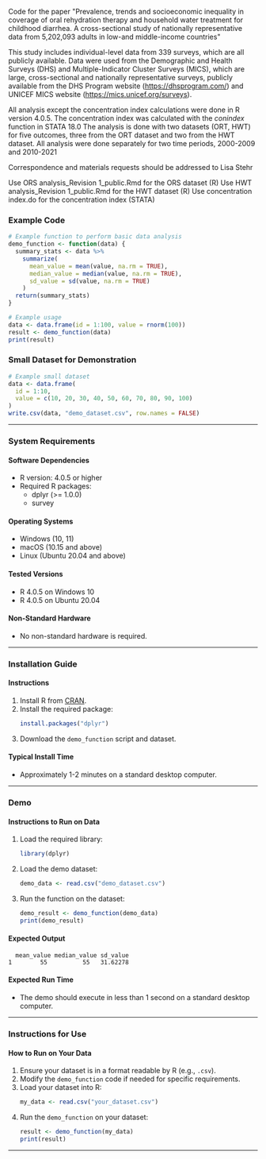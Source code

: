 Code for the paper "Prevalence, trends and socioeconomic inequality in coverage of oral rehydration therapy and household water treatment for childhood diarrhea. A cross-sectional study of nationally representative data from 5,202,093 adults in low-and middle-income countries"

This study includes individual-level data from 339 surveys, which are all publicly available. Data were used from the Demographic and Health Surveys (DHS) and Multiple-Indicator Cluster Surveys (MICS), which are large, cross-sectional and nationally representative surveys, publicly available from the DHS Program website (https://dhsprogram.com/) and UNICEF MICS website (https://mics.unicef.org/surveys).

All analysis except the concentration index calculations were done in R version 4.0.5. The concentration index was calculated with the _conindex_ function in STATA 18.0
The analysis is done with two datasets (ORT, HWT) for five outcomes, three from the ORT dataset and two from the HWT dataset. All analysis were done separately for two time periods, 2000-2009 and 2010-2021

Correspondence and materials requests should be addressed to Lisa Stehr

Use ORS analysis_Revision 1_public.Rmd for the ORS dataset (R)
Use HWT analysis_Revision 1_public.Rmd for the HWT dataset (R)
Use concentration index.do for the concentration index (STATA)

### Example Code
```R
# Example function to perform basic data analysis
demo_function <- function(data) {
  summary_stats <- data %>% 
    summarize(
      mean_value = mean(value, na.rm = TRUE),
      median_value = median(value, na.rm = TRUE),
      sd_value = sd(value, na.rm = TRUE)
    )
  return(summary_stats)
}

# Example usage
data <- data.frame(id = 1:100, value = rnorm(100))
result <- demo_function(data)
print(result)
```

### Small Dataset for Demonstration
```R
# Example small dataset
data <- data.frame(
  id = 1:10,
  value = c(10, 20, 30, 40, 50, 60, 70, 80, 90, 100)
)
write.csv(data, "demo_dataset.csv", row.names = FALSE)
```

---

### System Requirements

#### Software Dependencies
- R version: 4.0.5 or higher
- Required R packages: 
  - dplyr (>= 1.0.0)
  - survey

#### Operating Systems
- Windows (10, 11)
- macOS (10.15 and above)
- Linux (Ubuntu 20.04 and above)

#### Tested Versions
- R 4.0.5 on Windows 10
- R 4.0.5 on Ubuntu 20.04

#### Non-Standard Hardware
- No non-standard hardware is required.

---

### Installation Guide

#### Instructions
1. Install R from [CRAN](https://cran.r-project.org/).
2. Install the required package:
   ```R
   install.packages("dplyr")
   ```
3. Download the `demo_function` script and dataset.

#### Typical Install Time
- Approximately 1-2 minutes on a standard desktop computer.

---

### Demo

#### Instructions to Run on Data
1. Load the required library:
   ```R
   library(dplyr)
   ```
2. Load the demo dataset:
   ```R
   demo_data <- read.csv("demo_dataset.csv")
   ```
3. Run the function on the dataset:
   ```R
   demo_result <- demo_function(demo_data)
   print(demo_result)
   ```

#### Expected Output
```
  mean_value median_value sd_value
1        55          55   31.62278
```

#### Expected Run Time
- The demo should execute in less than 1 second on a standard desktop computer.

---

### Instructions for Use

#### How to Run on Your Data
1. Ensure your dataset is in a format readable by R (e.g., `.csv`).
2. Modify the `demo_function` code if needed for specific requirements.
3. Load your dataset into R:
   ```R
   my_data <- read.csv("your_dataset.csv")
   ```
4. Run the `demo_function` on your dataset:
   ```R
   result <- demo_function(my_data)
   print(result)
   ```

---

